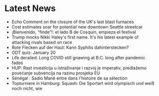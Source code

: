 # Latest News
-  Echo Comment on the closure of the UK's last blast furnaces
-  Cost estimates soar for potential new downtown Seattle streetcar
-  ¡Bienvenido, “finde”!: el lado B de Cosquín, empieza el festival
-  Trump mocks Nikki Haley's first name. It's his latest example of attacking rivals based on race
-  Rote Flecken auf der Haut: Kann Syphilis dahinterstecken?
-  ODT quiz: January 20
-  Life derailed: Long COVID still gnawing at B.C. long after pandemic fades
-  HUP: Rast investicija u istraživanje i razvoj je imperativ, predlažemo povećanje subvencija na razinu prosjeka EU
-  Sénégal : Sadio Mané entre dans l'histoire de sa sélection
-  Topturniere in Hamburg: Squash: Die Sportart wird olympisch und weiß noch nicht, wie
